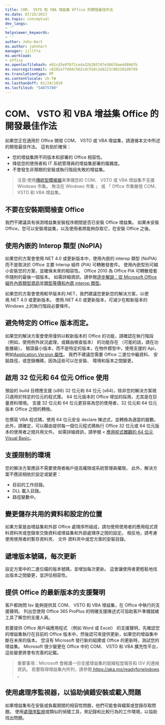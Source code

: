 ```yaml
---
title: COM、 VSTO 和 VBA 增益集 Office 的開發最佳作法
ms.date: 07/25/2017
ms.topic: conceptual
dev_langs:
- ''
helpviewer_keywords:
- ''
author: John-Hart
ms.author: johnhart
manager: jillfra
ms.workload:
- office
ms.openlocfilehash: e91cd3e976f2ce4a32b2657d7e3667dae4d80d7b
ms.sourcegitcommit: c0202a77d4dc562cdc55dc2e6223c062281d9749
ms.translationtype: MT
ms.contentlocale: zh-TW
ms.lasthandoff: 01/24/2019
ms.locfileid: "54875780"
---
```

# <a name="development-best-practices-for-com-vsto-and-vba-add-ins-in-office"></a>COM、 VSTO 和 VBA 增益集 Office 的開發最佳作法
  如果您正在適用於 Office 開發 COM、 VSTO 或 VBA 增益集，請遵循本文中所述的開發最佳作法。   這有助於確保：

-  您的增益集跨不同版本和部署的 Office 相容性。
-  降低您的使用者和 IT 系統管理員的增益集部署的複雜度。
-  不會發生非預期的安裝或執行階段失敗的增益集。

>注意:使用[傳統型橋接器](/windows/uwp/porting/desktop-to-uwp-root)來準備您的 COM、 VSTO 或 VBA 增益集不支援 Windows 市集。 無法在 Windows 市集 」 或 「 Office 市集散發 COM、 VSTO 和 VBA 增益集。 
  
## <a name="do-not-check-for-office-during-installation"></a>不要在安裝期間檢查 Office  
 我們不建議具有偵測增益集安裝程序期間是否已安裝 Office 增益集。 如果未安裝 Office，您可以安裝增益集，以及使用者將能夠存取它，在安裝 Office 之後。 
  
## <a name="use-embedded-interop-types-nopia"></a>使用內嵌的 Interop 類型 (NoPIA)  
如果您的方案會使用.NET 4.0 或更新版本中，使用內嵌的 interop 類型 (NoPIA) 而不是取決於 Office 主要 Interop 組件 (PIA) 可轉散發套件。 使用內嵌型別可縮小安裝您的方案，並確保未來的相容性。 Office 2010 為 Office PIA 可轉散發套件隨附的最後一個版本。 如需詳細資訊，請參閱[逐步解說：從 Microsoft Office 組件內嵌類型資訊](https://msdn.microsoft.com/library/ee317478.aspx)並[類型等價和內嵌 interop 類型](/windows/uwp/porting/desktop-to-uwp-root)。

如果您的方案會使用較早版本的.NET，我們建議您更新您的解決方案，以使用.NET 4.0 或更新版本。 使用.NET 4.0 或更新版本，可減少在較新版本的 Windows 上的執行階段必要條件。
  
## <a name="avoid-depending-on-specific-office-versions"></a>避免特定的 Office 版本而定。  
如果您的解決方案會使用僅供以較新版本的 Office 的功能，請確認在執行階段 （例如，使用例外狀況處理，或藉由檢查版本） 的功能存在 （可能的話，請在功能層級）。 驗證最小版本，而不是特定的版本，在物件模型中，使用支援的 Api，例如[Application.Version 屬性](<xref:Microsoft.Office.Interop.Excel._Application.Version%2A>)。 我們不建議您需要 Office 二進位中繼資料、 安裝路徑，或登錄機碼，因為這些可以在安裝、 環境和版本之間變更。

## <a name="enable-both-32-bit-and-64-bit-office-usage"></a>啟用 32 位元和 64 位元 Office 使用   
預設的 build 目標應支援 (x86) 32 位元和 64 位元 (x64)，除非您的解決方案視只適用於特定的位元的程式庫。 64 位元版本的 Office 增加的採用，尤其是在巨量資料環境。 支援 32 位元和 64 位元更容易為您的使用者，32 位元和 64 位元版本 Office 之間的轉換。

在撰寫 VBA 程式碼，使用 64 位元安全 declare 陳述式，並轉換為適當的變數。 此外，請確定，可以藉由提供每一個位元程式碼執行 Office 32 位元或 64 位元版本的使用者之間共用文件。 如需詳細資訊，請參閱 <<c0> [ 應用程式概觀的 64 位元 Visual Basic](/office/vba/Language/Concepts/Getting-Started/64-bit-visual-basic-for-applications-overview)。

## <a name="support-restricted-environments"></a>支援限制的環境   
您的解決方案應該不需要使用者帳戶提高權限或系統管理員權限。 此外，解決方案不應該相依於設定或變更：

- 目前的工作目錄。
- DLL 載入目錄。
- 路徑變數中。

## <a name="change-the-save-location-of-shared-data-and-settings"></a>變更儲存共用的資料和設定的位置
如果方案是由增益集和外部 Office 處理序所組成，請勿使用使用者的應用程式資料資料夾或登錄來交換資料或增益集和外部處理序之間的設定。 相反地，請考慮使用使用者的暫存資料夾、 文件 資料夾中或您方案的安裝目錄。

## <a name="increment-the-version-number-with-each-update"></a>遞增版本號碼，每次更新
設定方案中的二進位檔的版本號碼，並增加每次更新。 這會讓使用者更輕鬆地找出版本之間變更，並評估相容性。

## <a name="provide-support-statements-for-the-latest-versions-of-office"></a>提供 Office 的最新版本的支援聲明
客戶都詢問 Isv 能夠提供其 COM、 VSTO 和 VBA 增益集，在 Office 中執行的支援聲明。 列出您使用 Office 365 ProPlus 的明確支援陳述式可協助客戶準備就緒工具了解您的支援人員。 

若要提供 Office 用戶端應用程式 （例如 Word 或 Excel） 的支援聲明，先確認您的增益集執行在目前的 Office 版本中，然後認可來提供更新，如果您的增益集中斷在未來的版本。 您沒有 Microsoft 發行新的組建或 Office 的更新時，測試您的增益集。 Microsoft 很少變更在 Office 中的 COM、 VSTO 和 VBA 擴充性平台，這些變更將會有完善的記載。

>重要事項：Microsoft 會維護一份支援增益集的就緒程度報告和 ISV 的連絡資訊。 若要取得增益集內所列，請參閱[ https://aka.ms/readyforwindows ](https://aka.ms/readyforwindows)。

## <a name="use-process-monitor-to-help-debug-installation-or-loading-issues"></a>使用處理序監視器，以協助偵錯安裝或載入問題
如果增益集有在安裝或負載期間的相容性問題，他們可能會與檔案或登錄存取問題。 使用[處理序監視](/sysinternals/downloads/procmon)或類似的偵錯工具，來記錄和比較行為的工作環境，以協助找出問題。
